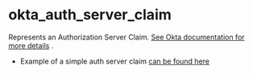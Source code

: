 # okta_auth_server_claim

Represents an Authorization Server
Claim. [See Okta documentation for more details](https://developer.okta.com/docs/api/resources/authorization-servers#claim-object)
.

- Example of a simple auth server claim [can be found here](./basic.tf)

